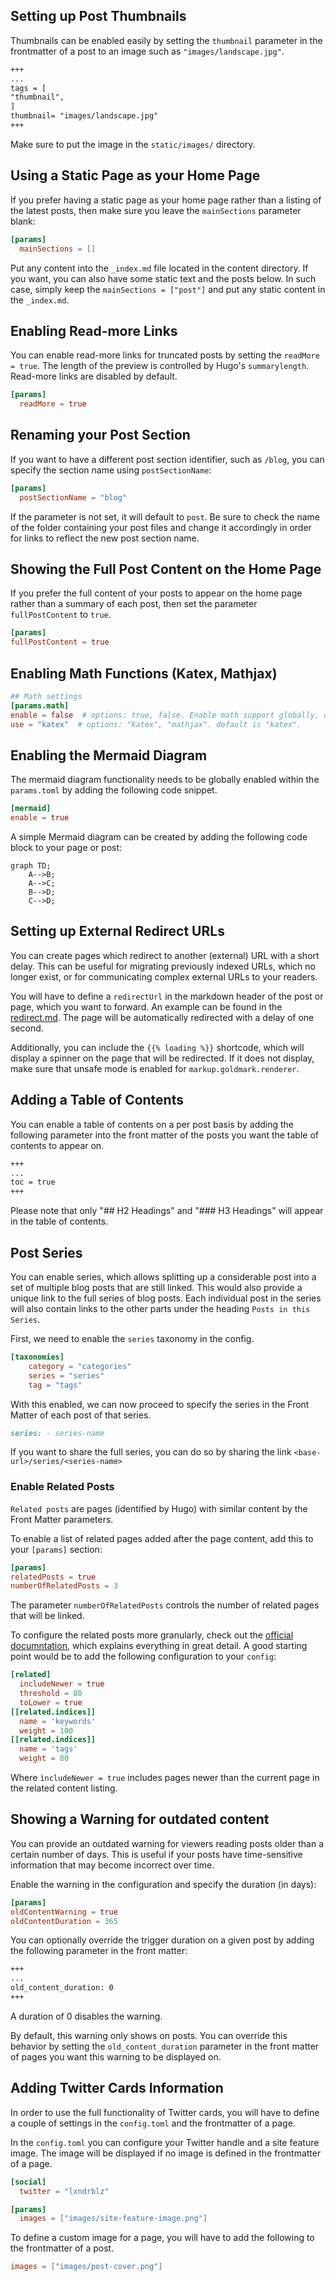 ## Setting up Post Thumbnails

Thumbnails can be enabled easily by setting the `thumbnail` parameter in the frontmatter of a post to an image such as `"images/landscape.jpg"`.

```md
+++
...
tags = [
"thumbnail",
]
thumbnail= "images/landscape.jpg"
+++
```

Make sure to put the image in the `static/images/` directory.

## Using a Static Page as your Home Page

If you prefer having a static page as your home page rather than a listing of the latest posts, then make sure you leave the `mainSections` parameter blank:

```toml
[params]
  mainSections = []
```

Put any content into the `_index.md` file located in the content directory. If you want, you can also have some static text and the posts below. In such case, simply keep the `mainSections = ["post"]` and put any static content in the `_index.md`.

## Enabling Read-more Links

You can enable read-more links for truncated posts by setting the `readMore = true`. The length of the preview is controlled by Hugo's `summarylength`. Read-more links are disabled by default.

```toml
[params]
  readMore = true
```

## Renaming your Post Section

If you want to have a different post section identifier, such as `/blog`, you can specify the section name using `postSectionName`:

```toml
[params]
  postSectionName = "blog"
```

If the parameter is not set, it will default to `post`. Be sure to check the name of the folder containing your post files and change it accordingly in order for links to reflect the new post section name.

## Showing the Full Post Content on the Home Page

If you prefer the full content of your posts to appear on the home page rather than a summary of each post, then set the parameter `fullPostContent` to `true`.

```toml
[params]
fullPostContent = true
```

## Enabling Math Functions (Katex, Mathjax)

```toml
## Math settings
[params.math]
enable = false  # options: true, false. Enable math support globally, default: false. You can always enable math on per page.
use = "katex"  # options: "katex", "mathjax". default is "katex".
```

## Enabling the Mermaid Diagram
The mermaid diagram functionality needs to be globally enabled within the `params.toml` by adding the following code snippet.

```toml
[mermaid]
enable = true
```

A simple Mermaid diagram can be created by adding the following code block to your page or post:
```text
graph TD;
    A-->B;
    A-->C;
    B-->D;
    C-->D;
```

## Setting up External Redirect URLs

You can create pages which redirect to another (external) URL with a short delay. This can be useful for migrating previously indexed URLs, which no longer exist, or for communicating complex external URLs to your readers.

You will have to define a `redirectUrl` in the markdown header of the post or page, which you want to forward. An example can be found in the [redirect.md](https://github.com/lxndrblz/anatole/blob/master/exampleSite/content/english/post/redirect.md). The page will be automatically redirected with a delay of one second.

Additionally, you can include the `{{% loading %}}` shortcode, which will display a spinner on the page that will be redirected. If it does not display, make sure that unsafe mode is enabled for `markup.goldmark.renderer`.

## Adding a Table of Contents

You can enable a table of contents on a per post basis by adding the following parameter into the front matter of the posts you want the table of contents to appear on.

```md
+++
...
toc = true
+++
```

Please note that only "## H2 Headings" and "### H3 Headings" will appear in the table of contents.

## Post Series

You can enable series, which allows splitting up a considerable post into a set of multiple blog posts that are still linked. This would also provide a unique link to the full series of blog posts. Each individual post in the series will also contain links to the other parts under the heading `Posts in this Series`.

First, we need to enable the `series` taxonomy in the config.

```toml
[taxonomies]
    category = "categories"
    series = "series"
    tag = "tags"
```

With this enabled, we can now proceed to specify the series in the Front Matter of each post of that series.

```md
series: - series-name
```

If you want to share the full series, you can do so by sharing the link `<base-url>/series/<series-name>`

### Enable Related Posts

`Related posts` are pages (identified by Hugo) with similar content by the Front Matter parameters.

To enable a list of related pages added after the page content, add this to your `[params]` section:

```toml
[params]
relatedPosts = true
numberOfRelatedPosts = 3
````
The parameter `numberOfRelatedPosts` controls the number of related pages that will be linked.

To configure the related posts more granularly, check out the [official documntation](https://gohugo.io/content-management/related/#configure-related-content), which explains everything in great detail. A good starting point would be to add the following configuration to your `config`:

```toml
[related]
  includeNewer = true
  threshold = 80
  toLower = true
[[related.indices]]
  name = 'keywords'
  weight = 100
[[related.indices]]
  name = 'tags'
  weight = 80
  ````
Where `ìncludeNewer = true` includes pages newer than the current page in the related content listing.


## Showing a Warning for outdated content

You can provide an outdated warning for viewers reading posts older than a certain number of days. This is useful if your posts have time-sensitive information that may become incorrect over time.

Enable the warning in the configuration and specify the duration (in days):

```toml
[params]
oldContentWarning = true
oldContentDuration = 365
```

You can optionally override the trigger duration on a given post by adding the following parameter in the front matter:

```md
+++
...
old_content_duration: 0
+++
```

A duration of 0 disables the warning.

By default, this warning only shows on posts. You can override this behavior by setting the `old_content_duration` parameter in the front matter of pages you want this warning to be displayed on.

## Adding Twitter Cards Information

In order to use the full functionality of Twitter cards, you will have to define a couple of settings in the `config.toml` and the frontmatter of a page.

In the `config.toml` you can configure your Twitter handle and a site feature image. The image will be displayed if no image is defined in the frontmatter of a page.

```toml
[social]
  twitter = "lxndrblz"

[params]
  images = ["images/site-feature-image.png"]
```

To define a custom image for a page, you will have to add the following to the frontmatter of a post.

```toml
images = ["images/post-cover.png"]
```
